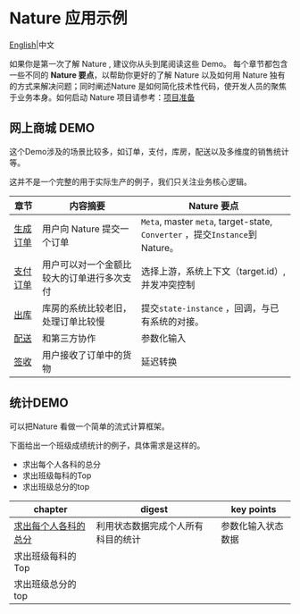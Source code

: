 # Nature 应用示例
[English](README_EN.md)|中文

如果你是第一次了解 Nature , 建议你从头到尾阅读这些 Demo。 每个章节都包含一些不同的 **Nature 要点**，以帮助你更好的了解 Nature 以及如何用 Nature 独有的方式来解决问题；同时阐述Nature 是如何简化技术性代码，使开发人员的聚焦于业务本身。如何启动 Nature 项目请参考：[项目准备](doc/ZH/prepare.md)

## 网上商城 DEMO

这个Demo涉及的场景比较多，如订单，支付，库房，配送以及多维度的销售统计等。

这并不是一个完整的用于实际生产的例子，我们只关注业务核心逻辑。

| 章节                                               | 内容摘要                                   | Nature 要点                                                  |
| -------------------------------------------------- | ------------------------------------------ | ------------------------------------------------------------ |
| [生成订单](doc/ZH/emall/emall-1-order-generate.md) | 用户向 Nature 提交一个订单                 | `Meta`, master `meta`, target-state, `Converter` ，提交`Instance`到Nature。 |
| [支付订单](doc/ZH/emall/emall-2-pay-the-bill.md)   | 用户可以对一个金额比较大的订单进行多次支付 | 选择上游，系统上下文（target.id）, 并发冲突控制                 |
| [出库](doc/ZH/emall/emall-3-stock-out.md)          | 库房的系统比较老旧，处理订单比较慢         | 提交`state-instance` ，回调，与已有系统的对接。              |
| [配送](doc/ZH/emall/emall-4-delivery.md)           | 和第三方协作                               | 参数化输入                                                   |
| [签收](doc/ZH/emall/emall-5-signed.md)             | 用户接收了订单中的货物                     | 延迟转换                                                     |

## 统计DEMO

可以把Nature 看做一个简单的流式计算框架。

下面给出一个班级成绩统计的例子，具体需求是这样的。

- 求出每个人各科的总分
- 求出班级每科的Top
- 求出班级总分的top

| chapter                                                      | digest                             | key points         |
| ------------------------------------------------------------ | ---------------------------------- | ------------------ |
| [求出每个人各科的总分](doc/ZH/score/score_1_persion_total.md) | 利用状态数据完成个人所有科目的统计 | 参数化输入状态数据 |
| 求出班级每科的Top                                            |                                    |                    |
| 求出班级总分的top                                            |                                    |                    |

